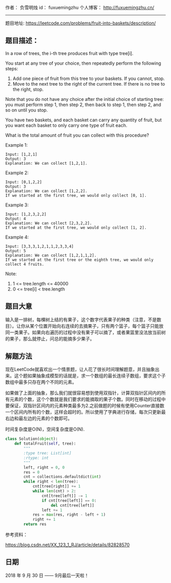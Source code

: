 作者： 		负雪明烛 
id：				fuxuemingzhu
个人博客：	http://fuxuemingzhu.cn/

---

题目地址: https://leetcode.com/problems/fruit-into-baskets/description/

## 题目描述：

In a row of trees, the i-th tree produces fruit with type tree[i].

You start at any tree of your choice, then repeatedly perform the following steps:

1. Add one piece of fruit from this tree to your baskets.  If you cannot, stop.
1. Move to the next tree to the right of the current tree.  If there is no tree to the right, stop.

Note that you do not have any choice after the initial choice of starting tree: you must perform step 1, then step 2, then back to step 1, then step 2, and so on until you stop.

You have two baskets, and each basket can carry any quantity of fruit, but you want each basket to only carry one type of fruit each.

What is the total amount of fruit you can collect with this procedure?

 

Example 1:

    Input: [1,2,1]
    Output: 3
    Explanation: We can collect [1,2,1].

Example 2:

    Input: [0,1,2,2]
    Output: 3
    Explanation: We can collect [1,2,2].
    If we started at the first tree, we would only collect [0, 1].

Example 3:

    Input: [1,2,3,2,2]
    Output: 4
    Explanation: We can collect [2,3,2,2].
    If we started at the first tree, we would only collect [1, 2].

Example 4:
    
    Input: [3,3,3,1,2,1,1,2,3,3,4]
    Output: 5
    Explanation: We can collect [1,2,1,1,2].
    If we started at the first tree or the eighth tree, we would only collect 4 fruits.
     

Note:

1. 1 <= tree.length <= 40000
1. 0 <= tree[i] < tree.length


## 题目大意

输入是一排树，每棵树上结的有果子，这个数字代表果子的种类（注意，不是数目）。让你从某个位置开始向右连续的去摘果子，只有两个篮子，每个篮子只能放同一类果子。如果向右遍历的过程中没有果子可以摘了，或者果篮里没法放当前树的果子，那么就停止，问总的能摘多少果子。

## 解题方法

现在LeetCode就喜欢出一个情景题，让人花了很长时间理解题意，并且抽象出来。这个题如果抽象成模型的话就是，求一个数组的最长连续子数组，要求这个子数组中最多只存在两个不同的元素。

如果做了上面的抽象，那么我们就很容易想到使用双指针，计算双指针区间内的所有元素的个数，这个个数就是我们要求的能摘取的果子个数。同时在移动的过程中要保证，双指针区间内的元素种类最多为2.之前做题的时候有使用Counter直接数一个区间内所有的个数，这样会超时的。所以使用了字典进行存储，每次只更新最右边和最左边的元素的个数即可。

时间复杂度是O(N)，空间复杂度是O(N).

```python
class Solution(object):
    def totalFruit(self, tree):
        """
        :type tree: List[int]
        :rtype: int
        """
        left, right = 0, 0
        res = 0
        cnt = collections.defaultdict(int)
        while right < len(tree):
            cnt[tree[right]] += 1
            while len(cnt) > 2:
                cnt[tree[left]] -= 1
                if cnt[tree[left]] == 0:
                    del cnt[tree[left]]
                left += 1
            res = max(res, right - left + 1)
            right += 1
        return res
```

参考资料：

https://blog.csdn.net/XX_123_1_RJ/article/details/82828570

## 日期

2018 年 9 月 30 日 —— 9月最后一天啦！


  [1]: https://blog.csdn.net/fuxuemingzhu/article/details/82903681

